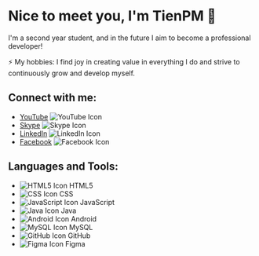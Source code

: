 # Nice to meet you, I'm TienPM 👋
I'm a second year student, and in the future I aim to become a professional developer!

⚡ My hobbies: I find joy in creating value in everything I do and strive to continuously grow and develop myself.

## Connect with me:
- [YouTube](https://youtube.com/@TienTran-if2td) ![YouTube Icon](https://www.gstatic.com/images/branding/product/1x/youtube_64dp.png)
- [Skype](https://join.skype.com/invite/xSd1vPCku10P) ![Skype Icon](https://www.gstatic.com/images/icons/material/apps/skype/2x/skype_color_24dp.png)
- [LinkedIn](https://www.linkedin.com/in/a-ti%E1%BA%BFn-17958a264) ![LinkedIn Icon](https://www.gstatic.com/images/icons/material/apps/24px/linkedin_logo_white.png)
- [Facebook](https://www.facebook.com/con.um.50?mibextid=ZbWKwL) ![Facebook Icon](https://www.gstatic.com/images/branding/product/1x/facebook_64dp.png)

## Languages and Tools:
- ![HTML5 Icon](https://cdn.icon-icons.com/icons2/2107/PNG/64/file_type_html_icon_130541.png) HTML5
- ![CSS Icon](https://cdn.icon-icons.com/icons2/2107/PNG/64/file_type_css_icon_130661.png) CSS
- ![JavaScript Icon](https://cdn.icon-icons.com/icons2/2107/PNG/64/file_type_js_official_icon_130509.png) JavaScript
- ![Java Icon](https://cdn.icon-icons.com/icons2/2415/PNG/64/java_original_logo_icon_146458.png) Java
- ![Android Icon](https://cdn.icon-icons.com/icons2/195/PNG/64/Android_23324.png) Android
- ![MySQL Icon](https://cdn.icon-icons.com/icons2/1381/PNG/64/mysqlworkbench_93532.png) MySQL
- ![GitHub Icon](https://cdn.icon-icons.com/icons2/1381/PNG/64/github_93835.png) GitHub
- ![Figma Icon](https://cdn.icon-icons.com/icons2/2720/PNG/64/figma_logo_icon_171038.png) Figma

